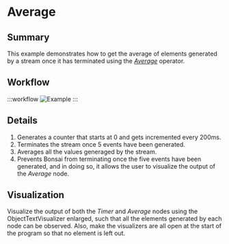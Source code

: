 # Average

## Summary
This example demonstrates how to get the average of elements generated by a stream once it has terminated using the [*Average*](https://bonsai-rx.org/docs/api/Bonsai.Reactive.Average.html) operator.

## Workflow

:::workflow
![Example](~/workflows/ReactiveExamples/Average/Average.bonsai)
:::

## Details
1. Generates a counter that starts at 0 and gets incremented every 200ms.
2. Terminates the stream once 5 events have been generated.
3. Averages all the values generaged by the stream. 
4. Prevents Bonsai from terminating once the five events have been generated, and in doing so, it allows the user to visualize the output of the *Average* node. 

## Visualization
Visualize the output of both the *Timer* and *Average* nodes using the ObjectTextVisualizer enlarged, such that all the elements generated by each node can be observed. 
Also, make the visualizers are all open at the start of the program so that no element is left out.